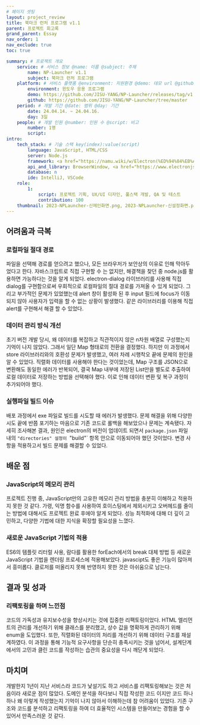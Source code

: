 ```yaml
---
# 페이지 셋팅
layout: project_review
title: 북마크 런처 프로그램 v1.1
parent: 프로젝트 회고록
grand_parent: Essay
nav_order: 1
nav_exclude: true
toc: true

summary: # 프로젝트 개요
    service: # 서비스 정보 @name: 이름 @subject: 주제
        name: NP-Launcher v1.1
        subject: 북마크 런처 프로그램
    platform: # 서비스 플랫폼 @environment: 지원환경 @demo: 데모 url @github: 깃헙 url, @value: default -> n
        environment: 윈도우 응용 프로그램  
        demo: https://github.com/JISU-YANG/NP-Launcher/releases/tag/v1.1
        github: https://github.com/JISU-YANG/NP-Launcher/tree/master
    period: # 개발 기간 @date: 범위 @day: 기간
        date: 24.04.14. ~ 24.04.16.
        day: 3일
    people: # 개발 인원 @number: 인원 수 @script: 비고
        number: 1명
        script: 
intro:
    tech_stack: # 기술 스택 key(index):value(script)
        language: JavaScript, HTML/CSS
        server: Node.js
        framework: <a href="https://namu.wiki/w/Electron(%ED%94%84%EB%A0%88%EC%9E%84%EC%9B%8C%ED%81%AC)">ELECTRON</a>
        api_and_library: BrowserWindow, <a href="https://www.electronjs.org/docs/latest/tutorial/ipc">electron-ipc</a>, <a href="https://github.com/sindresorhus/electron-store#readme">electron-store</a>, electron-shutdown-command, electron-dialog
        database: n
        ide: IntelliJ, VSCode
    role: 
        1:
            script: 프로젝트 기획, UX/UI 디자인, 풀스택 개발, QA 및 테스트
            contribution: 100
    thumbnail: 2023-NPLauncher-신메인화면.png, 2023-NPLauncher-신설정화면.png
---
```


## 어려움과 극복
### 로컬파일 절대 경로

파일을 선택해 경로를 얻으려고 했으나, 모든 브라우저가 보안상의 이유로 인해 막아두었다고 한다. 자바스크립트로 직접 구현할 수 는 없지만, 해결책을 찾던 중 node.js를 활용하면 가능하다는 것을 알게 되었다. electron-dialog 라이브러리를 사용해 직접 dialog를 구현함으로써 우회적으로 로컬파일의 절대 경로를 가져올 수 있게 되었다. 그리고 부가적인 문제가 있었했는데 alert 창이 활성화 된 후 input 필드에 focus가 이동되지 않아 사용자가 입력을 할 수 없는 상황이 발생했다. 같은 라이브러리를 이용해 직접 alert를 구현해서 해결 할 수 있었다.

### 데이터 관리 방식 개선

초기 버전 개발 당시, 왜 데이터를 복잡하고 직관적이지 않은 n차원 배열로 구성했는지 기억이 나지 않았다. 그래서 일단 Map 형태로의 전환을 결정했다. 하지만 이 과정에서 store 라이브러리와의 호환성 문제가 발생했고, 여러 차례 시행착오 끝에 문제의 원인을 알 수 있었다. 직렬화 데이터를 사용해야 한다는 것이었는데, Map 구조를 JSON으로 변환해도 동일한 에러가 반복되어, 결국 Map 내부에 저장된 List만을 별도로 추출하여 로컬 데이터로 저장하는 방법을 선택해야 했다. 이로 인해 데이터 변환 및 복구 과정이 추가되어야 했다.

### 실행파일 빌드 이슈

배포 과정에서 exe 파일로 빌드를 시도할 때 에러가 발생했다. 문제 해결을 위해 다양한 시도 끝에 반쯤 포기하는 마음으로 기존 코드로 롤백을 해보았으나 문제는 계속됐다. 자세히 조사해본 결과, 원인은 electron의 버전이 업데이트 되면서 `package.json` 파일 내의 `"directories" 설정이 `"build"` 항목 안으로 이동되어야 했던 것이었다. 변경 사항을 적용하고서 빌드 문제를 해결할 수 있었다.

## 배운 점
### JavaScript의 메모리 관리
프로젝트 진행 중, JavaScript만의 고유한 메모리 관리 방법을 충분히 이해하고 적용하지 못한 것 같다. 가령, 익명 함수를 사용하여 호이스팅에서 제외시키고 오버헤드를 줄이는 방법에 대해서도 프로젝트 완료 후에야 알게 되었다. 성능 최적화에 대해 더 깊이 고민하고, 다양한 기법에 대한 지식을 확장할 필요성을 느꼈다.

### 새로운 JavaScript 기법의 적용
ES6의 템플릿 리터럴 사용, 람다를 활용한 forEach에서의 break 대체 방법 등 새로운 JavaScript 기법을 렌더링 프로세스에 적용해보았다. javascipt도 좋은 기능이 많아져서 흥미롭다. 클로저를 떠올리지 못해 반영하지 못한 것은 아쉬움으로 남는다.

## 결과 및 성과
### 리팩토링을 하며 느낀점
코드의 가독성과 유지보수성을 향상시키는 것에 집중한 리팩토링이었다. HTML 엘리먼트의 관리를 개선하기 위해 클래스를 분리했고, 상수 값을 명확하게 관리하기 위해 enum을 도입했다. 또한, 직렬화된 데이터의 처리를 개선하기 위해 데이터 구조를 재설계하였다. 이 과정을 통해 기능적 요구사항을 단순히 충족시키는 것을 넘어서, 설계단계에서의 고민과 클린 코드를 작성하는 습관의 중요성을 다시 깨닫게 되었다.

## 마치며
개발한지 1년이 지난 서비스라 코드가 낯설기도 하고 서비스를 리팩토링해보는 것은 처음이라 새로운 점이 많았다. 도메인 분석을 하다보니 직접 작성한 코드 이지만 코드 하나하나 왜 이렇게 작성했는지 기억이 나지 않아서 이해하는데 참 어려움이 있었다. 기존 구조와 코드를 분석하고 리팩토링을 하여 더 효율적인 시스템을 만들어보는 경험을 할 수 있어서 만족스러운 것 같다.